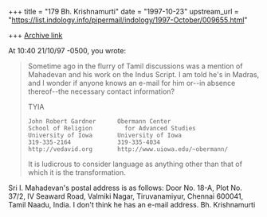 +++
title = "179 Bh. Krishnamurti"
date = "1997-10-23"
upstream_url = "https://list.indology.info/pipermail/indology/1997-October/009655.html"

+++
[Archive link](https://list.indology.info/pipermail/indology/1997-October/009655.html)

At 10:40 21/10/97 -0500, you wrote:
>Sometime ago in the flurry of Tamil discussions was a mention of Mahadevan
>and his work on the Indus Script.  I am told he's in Madras, and I wonder
>if anyone knows an e-mail for him or--in absence thereof--the necessary
>contact information?
>
>TYIA
>
>~~~~~~~~~~~~~~~~~~~~~~~~~~~~~~~~~~~~~~~~~~~~~~~~~~~~~~~~~
>John Robert Gardner      Obermann Center
>School of Religion         for Advanced Studies
>University of Iowa       University of Iowa
>319-335-2164             319-335-4034
>http://vedavid.org       http://www.uiowa.edu/~obermann/
>~~~~~~~~~~~~~~~~~~~~~~~~~~~~~~~~~~~~~~~~~~~~~~~~~~~~~~~~~
>It is ludicrous to consider language as anything other
>than that of which it is the transformation.

Sri I. Mahadevan's postal address is as follows:
Door No. 18-A, Plot No. 37/2, IV Seaward Road, Valmiki Nagar, Tiruvanamiyur,
Chennai 600041, Tamil Naadu, India. I don't think he has an e-mail address.
Bh. Krishnamurti



